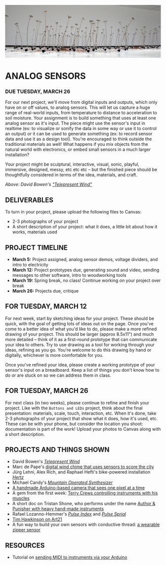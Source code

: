 ![](https://raw.githubusercontent.com/jeffThompson/PhysicalComputing/master/Images/02_AnalogSensors/TelepresentWind_DavidBowen.jpg)

# ANALOG SENSORS  
### DUE TUESDAY, MARCH 26

For our next project, we'll move from digital inputs and outputs, which only have on or off values, to analog sensors. This will let us capture a huge range of real-world inputs, from temperature to distance to acceleration to soil moisture. Your assignment is to build something that uses at least one analog sensor as it's input. The piece might use the sensor's input in realtime (ex: to visualize or sonify the data in some way or use it to control an output) or it can be used to generate something (ex: to record sensor data and use it as a design tool). You're encouraged to think outside the traditional materials as well! What happens if you mix objects from the natural world with electronics, or embed small sensors in a much larger installation?

Your project might be sculptural, interactive, visual, sonic, playful, immersive, designed, messy, etc etc etc – but the finished piece should be thoughtfully considered in terms of the idea, materials, and craft.

*Above: David Bowen's ["Telepresent Wind"](http://www.dwbowen.com/telepresent-wind)*

## DELIVERABLES  
To turn in your project, please upload the following files to Canvas:  
* 2-3 photographs of your project  
* A short description of your project: what it does, a little bit about how it works, materials used  

## PROJECT TIMELINE  
* **March 5:** Project assigned, analog sensor demos, voltage dividers, and intro to electricity  
* **March 12:** Project prototypes due, generating sound and video, sending messages to other software, intro to woodworking tools  
* **March 19:** Spring break, no class! Continue working on your project over break  
* **March 26:** Projects due, critique

## FOR TUESDAY, MARCH 12  
For next week, start by sketching ideas for your project. These should be quick, with the goal of getting lots of ideas out on the page. Once you've come to a better idea of what you'd like to do, please make a more refined drawing of your project. This should be larger (approx 8.5x11") and much more detailed – think of it as a first-round prototype that can communicate your idea to others. Try to use drawing as a tool for working through your ideas, refining as you go. You're welcome to do this drawing by hand or digitally, whichever is more comfortable for you.

Once you've refined your idea, please create a working prototype of your sensor's input on a breadboard. Keep a list of things you don't know how to do or are stuck on so we can address them in class.

## FOR TUESDAY, MARCH 26  
For next class (in two weeks), please continue to refine and finish your project. Like with the `Buttons and LEDs` project, think about the final presentation: materials, scale, touch, interaction, etc. When it's done, take 2-3 photographs of your project that show what it does, how it's used, etc. These can be with your phone, but consider the location you shoot: documentation is part of the work! Upload your photos to Canvas along with a short description.

## PROJECTS AND THINGS SHOWN  
* David Bowen's [*Telepresent Wind*](http://www.dwbowen.com/telepresent-wind)  
* Marc de Pape's [digital wind chime that uses sensors to score the city](https://www.designboom.com/technology/the-chime-a-digital-wind-chime-by-marc-de-pape/)  
* Jürg Lehni, Alex Rich, and Raphael Hefti's bike-powered installation [*Hertz*](http://juerglehni.com/works/hertz)  
* Michael Candy's [*Mountain Operated Synthesizer*](https://michaelcandy.com/MOS-Mountain-Operated-Synthesizer)  
* [A handmade Arduino-based camera that sees one pixel at a time](https://hackaday.com/2018/12/17/arduino-one-pixel-camera-sees-all-eventually/)  
* A gem from the first week: [Terry Crews controlling instruments with his muscles](https://www.youtube.com/watch?v=S9iKC7vb-Ts)  
* A short doc on Tristan Shone, who performs under the name [Author & Punisher with heavy hand-made instruments](https://www.youtube.com/watch?v=PrOTHl6Tldc)  
* Rafael Lozanno-Hemmer's [*Pulse Index*](http://www.lozano-hemmer.com/pulse_index.php) and [*Pulse Sprial*](http://www.lozano-hemmer.com/pulse_spiral.php)  
* [Tim Hawkinson on Art21](https://art21.org/watch/art-in-the-twenty-first-century/s2/tim-hawkinson-in-time-segment/)  
* A fun way to build your own sensors with conductive thread: [a wearable zipper sensor](https://itp.nyu.edu/archive/physcomp-spring2014/sensors/Reports/ZipperSensor.html)  

## RESOURCES  
* Tutorial on [sending MIDI to instruments via your Arduino](https://www.arduino.cc/en/tutorial/midi)  

